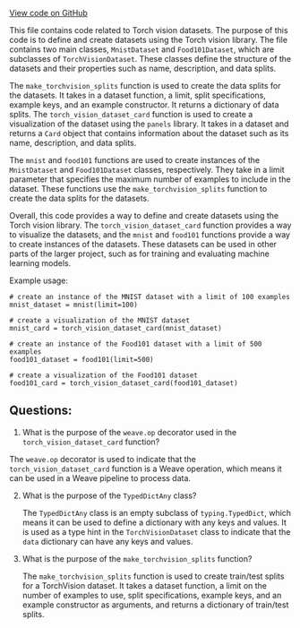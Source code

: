 [View code on GitHub](https://github.com/wandb/weave/weave/ecosystem/torchvision/datasets.py)

This file contains code related to Torch vision datasets. The purpose of this code is to define and create datasets using the Torch vision library. The file contains two main classes, `MnistDataset` and `Food101Dataset`, which are subclasses of `TorchVisionDataset`. These classes define the structure of the datasets and their properties such as name, description, and data splits. 

The `make_torchvision_splits` function is used to create the data splits for the datasets. It takes in a dataset function, a limit, split specifications, example keys, and an example constructor. It returns a dictionary of data splits. The `torch_vision_dataset_card` function is used to create a visualization of the dataset using the `panels` library. It takes in a dataset and returns a `Card` object that contains information about the dataset such as its name, description, and data splits. 

The `mnist` and `food101` functions are used to create instances of the `MnistDataset` and `Food101Dataset` classes, respectively. They take in a limit parameter that specifies the maximum number of examples to include in the dataset. These functions use the `make_torchvision_splits` function to create the data splits for the datasets. 

Overall, this code provides a way to define and create datasets using the Torch vision library. The `torch_vision_dataset_card` function provides a way to visualize the datasets, and the `mnist` and `food101` functions provide a way to create instances of the datasets. These datasets can be used in other parts of the larger project, such as for training and evaluating machine learning models. 

Example usage:

```
# create an instance of the MNIST dataset with a limit of 100 examples
mnist_dataset = mnist(limit=100)

# create a visualization of the MNIST dataset
mnist_card = torch_vision_dataset_card(mnist_dataset)

# create an instance of the Food101 dataset with a limit of 500 examples
food101_dataset = food101(limit=500)

# create a visualization of the Food101 dataset
food101_card = torch_vision_dataset_card(food101_dataset)
```
## Questions: 
 1. What is the purpose of the `weave.op` decorator used in the `torch_vision_dataset_card` function?
   
   The `weave.op` decorator is used to indicate that the `torch_vision_dataset_card` function is a Weave operation, which means it can be used in a Weave pipeline to process data.

2. What is the purpose of the `TypedDictAny` class?
   
   The `TypedDictAny` class is an empty subclass of `typing.TypedDict`, which means it can be used to define a dictionary with any keys and values. It is used as a type hint in the `TorchVisionDataset` class to indicate that the `data` dictionary can have any keys and values.

3. What is the purpose of the `make_torchvision_splits` function?
   
   The `make_torchvision_splits` function is used to create train/test splits for a TorchVision dataset. It takes a dataset function, a limit on the number of examples to use, split specifications, example keys, and an example constructor as arguments, and returns a dictionary of train/test splits.